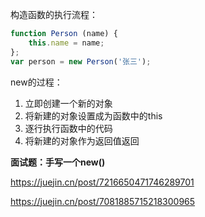 构造函数的执行流程：

```js
function Person (name) {
    this.name = name;
};
var person = new Person('张三');
```

new的过程：

1. 立即创建一个新的对象
2. 将新建的对象设置成为函数中的this
3. 逐行执行函数中的代码
4. 将新建的对象作为返回值返回

**面试题：手写一个new()**

https://juejin.cn/post/7216650471746289701

https://juejin.cn/post/7081885715218300965